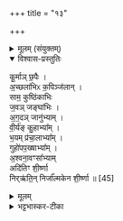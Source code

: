 +++
title = "१३"

+++

<details><summary>मूलम् (संयुक्तम्)</summary>

कू॒र्माञ्छ॒फैर॒च्छला॑भिᳵ क॒पिञ्ज॑ला॒न्थ्साम॒ कुष्ठि॑काभिर्ज॒वञ्जङ्घा॑भिरग॒दञ्जानु॑भ्याव्ँवी॒र्य॑ङ्कु॒हाभ्या᳚म्भ॒यम्प्र॑चा॒लाभ्या॒ङ्गुहो॑पप॒ख्षाभ्या॑म॒श्विना॒वꣳसा᳚भ्या॒मदि॑तिꣳ शी॒र्ष्णा निर्‌ऋ॑ति॒न्निर्जा᳚ल्मकेन शी॒र्ष्णा ॥ [45]  
</details>

<details open><summary>विश्वास-प्रस्तुतिः</summary>

कू॒र्माञ् छ॒पैः ।  
अ॒च्छला॑भिᳵ क॒पिञ्ज॑लान् ।  
साम॒ कुष्ठि॑काभिः   
ज॒वञ् जङ्घा॑भिः ।  
अ॒ग॒दञ् जानु॑भ्याम् ।  
वी॒र्य॑ङ् कु॒हाभ्या᳚म् ।  
भ॒यम् प्र॑चा॒लाभ्या᳚म् ।  
गुहो॑पप॒ख्षाभ्या᳚म् ।  
अ॒श्वना॒वꣳसा᳚भ्याम्  
अदि॑तिꣳ शी॒र्ष्णा   
निर्‌ऋ॑ति॒न् निर्जा᳚ल्मकेन शी॒र्ष्णा ॥ [45]  
</details>

<details><summary>मूलम्</summary>

कू॒र्माञ् छ॒पैः ।  
अ॒च्छला॑भिᳵ क॒पिञ्ज॑लान् ।  
साम॒ कुष्ठि॑काभिः   
ज॒वञ् जङ्घा॑भिः ।  
अ॒ग॒दञ् जानु॑भ्याम् ।  
वी॒र्य॑ङ् कु॒हाभ्या᳚म् ।  
भ॒यम् प्र॑चा॒लाभ्या᳚म् ।  
गुहो॑पप॒ख्षाभ्या᳚म् ।  
अ॒श्वना॒वꣳसा᳚भ्याम्  
अदि॑तिꣳ शी॒र्ष्णा   
निर्‌ऋ॑ति॒न् निर्जा᳚ल्मकेन शी॒र्ष्णा ॥ [45]  
</details>

<details><summary>भट्टभास्कर-टीका</summary>

1कूर्मान् शकैः । गतम् । अच्छलाः शफलमूलमांसानि । कपिञ्जलाः प्रसिद्धाः । साम गीतिः । कुष्ठिका प्रकोष्ठजङ्घाभ्योऽधःप्रदेशः । जवो वेगः । जङ्घा जानुभ्योऽधःप्रदेशः । अगदः आरोग्यम् । जानुनी पादयोर्मध्यसन्धी । वीर्यं बलम् । कुह: हस्तयोर्मध्यसन्धिः । भयं गतम् । प्रचालौ पादयोरुपरिप्रदेशौ । गुहा गोहनी मूर्छाऽस्य 'सुपां सुलुक्' इति द्वितीयाया लुक् । उपपक्षौ पार्श्वे । अश्विनावंसाभ्याम् । गतम् । अदितिर्देवमाता । शीर्ष्णा शिरसा । 'शीर्षञ्छन्दसि' इति शीर्षादेशः, तस्यान्तोदात्तत्वात् उदात्तनिवृत्तिस्वरेण विभक्तेरुदात्तत्वम् । निरृतिः प्रसिद्धा । निर्जाल्मकं शुद्धं केशरहितम् ॥

इति पञ्चमे सप्तमे त्रयोदशोनुवाकः ॥  
</details>

